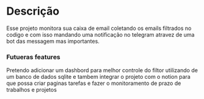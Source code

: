 # Descrição

Esse projeto monitora sua caixa de email coletando os emails filtrados no codigo e com isso mandando uma notificação no telegram atravez de uma bot das messagem mas importantes.

### Futueras features

Pretendo adicionar um dashbord para melhor controle do filtor utilizando de um banco de dados sqlite  e tambem integrar o projeto com o notion para que possa criar paginas tarefas e fazer o monitoramento de prazo de trabalhos e projetos
